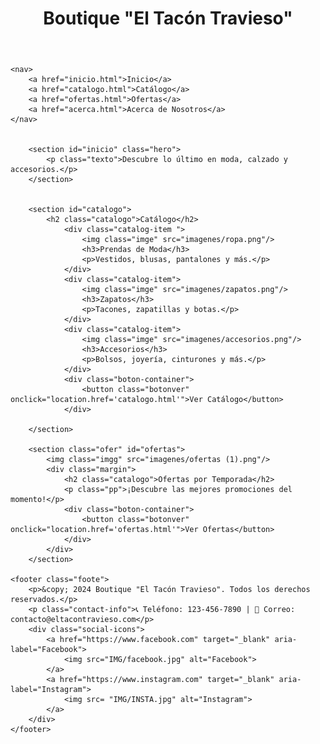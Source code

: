 <!DOCTYPE html>
<html lang="es">
<head>
    <meta charset="UTF-8">
    <meta name="viewport" content="width=device-width, initial-scale=1.0">
    <title>Boutique "El Tacón Travieso"</title>
    <link rel ="stylesheet" href="principal.css"/>
</head>
<body>
    <header class="he">
        <h1>Boutique "El Tacón Travieso"</h1>
    </header>

    <nav>
        <a href="inicio.html">Inicio</a>
        <a href="catalogo.html">Catálogo</a>
        <a href="ofertas.html">Ofertas</a>
        <a href="acerca.html">Acerca de Nosotros</a>
    </nav>


        <section id="inicio" class="hero">
            <p class="texto">Descubre lo último en moda, calzado y accesorios.</p>
        </section>


        <section id="catalogo">
            <h2 class="catalogo">Catálogo</h2>
                <div class="catalog-item ">
                    <img class="imge" src="imagenes/ropa.png"/>
                    <h3>Prendas de Moda</h3>
                    <p>Vestidos, blusas, pantalones y más.</p>
                </div>
                <div class="catalog-item">
                    <img class="imge" src="imagenes/zapatos.png"/>
                    <h3>Zapatos</h3>
                    <p>Tacones, zapatillas y botas.</p>
                </div>
                <div class="catalog-item">
                    <img class="imge" src="imagenes/accesorios.png"/>
                    <h3>Accesorios</h3>
                    <p>Bolsos, joyería, cinturones y más.</p>
                </div>
                <div class="boton-container">
                    <button class="botonver" onclick="location.href='catalogo.html'">Ver Catálogo</button>
                </div>

        </section>

        <section class="ofer" id="ofertas">
            <img class="imgg" src="imagenes/ofertas (1).png"/>
            <div class="margin">
                <h2 class="catalogo">Ofertas por Temporada</h2>
                <p class="pp">¡Descubre las mejores promociones del momento!</p>
                <div class="boton-container">
                    <button class="botonver" onclick="location.href='ofertas.html'">Ver Ofertas</button>
                </div>
            </div>
        </section>  

    <footer class="foote">
        <p>&copy; 2024 Boutique "El Tacón Travieso". Todos los derechos reservados.</p>
        <p class="contact-info">📞 Teléfono: 123-456-7890 | 📧 Correo: contacto@eltacontravieso.com</p>
        <div class="social-icons">
            <a href="https://www.facebook.com" target="_blank" aria-label="Facebook">
                <img src="IMG/facebook.jpg" alt="Facebook">
            </a>
            <a href="https://www.instagram.com" target="_blank" aria-label="Instagram">
                <img src= "IMG/INSTA.jpg" alt="Instagram">
            </a>
        </div>
    </footer>
</body>
</html>
